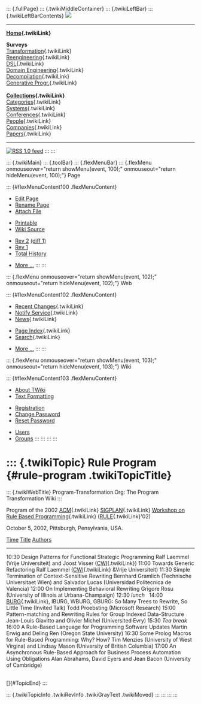 ::: {.fullPage}
::: {.twikiMiddleContainer}
::: {.twikiLeftBar}
::: {.twikiLeftBarContents}
![](../pub/transformation.gif)

------------------------------------------------------------------------

**[Home](WebHome){.twikiLink}**

**Surveys**\
[Transformation](ProgramTransformation){.twikiLink}\
[Reengineering](ReengineeringWiki){.twikiLink}\
[DSL](DomainSpecificLanguages){.twikiLink}\
[Domain Engineering](DomainEngineering){.twikiLink}\
[Decompilation](DeCompilation){.twikiLink}\
[Generative Progr.](GenerativeProgrammingWiki){.twikiLink}\
\
**[Collections](CategoryCollection){.twikiLink}**\
[Categories](CategoryCategory){.twikiLink}\
[Systems](TransformationSystems){.twikiLink}\
[Conferences](TransformationConferences){.twikiLink}\
[People](TransformationPeople){.twikiLink}\
[Companies](TransformationCompanies){.twikiLink}\
[Papers](CategoryPaper){.twikiLink}

------------------------------------------------------------------------

[![](../pub/rss.gif "RSS 1.0 feed")](WebRss@skin=rss)
:::
:::

::: {.twikiMain}
::: {.toolBar}
::: {.flexMenuBar}
::: {.flexMenu onmouseover="return showMenu(event, 100);" onmouseout="return hideMenu(event, 100);"}
Page

::: {#flexMenuContent100 .flexMenuContent}
-   [Edit
    Page](http://www.program-transformation.org/edit/Transform/RuleProgram?t=1536826558)
-   [Rename
    Page](http://www.program-transformation.org/rename/Transform/RuleProgram)
-   [Attach
    File](http://www.program-transformation.org/attach/Transform/RuleProgram)

<!-- -->

-   [Printable](http://www.program-transformation.org/view/Transform/RuleProgram?skin=print.pattern)
-   [Wiki
    Source](http://www.program-transformation.org/view/Transform/RuleProgram?skin=text&raw=on&contenttype=text/plain)

<!-- -->

-   [Rev
    2](http://www.program-transformation.org/view/Transform/RuleProgram?rev=1.2)
    [(diff 1)](http://www.program-transformation.org/rdiff/Transform/RuleProgram?rev1=1.2&rev2=1.1)
-   [Rev
    1](http://www.program-transformation.org/view/Transform/RuleProgram?rev=1.1)
-   [Total
    History](http://www.program-transformation.org/rdiff/Transform/RuleProgram)

<!-- -->

-   [More
    \...](http://www.program-transformation.org/oops/Transform/RuleProgram?template=oopsmore&param1=1.2&param2=1.2)
:::
:::

::: {.flexMenu onmouseover="return showMenu(event, 102);" onmouseout="return hideMenu(event, 102);"}
Web

::: {#flexMenuContent102 .flexMenuContent}
-   [Recent Changes](WebChanges){.twikiLink}
-   [Notify Service](WebNotify){.twikiLink}
-   [News](WebNews){.twikiLink}

<!-- -->

-   [Page Index](WebIndex){.twikiLink}
-   [Search](WebSearch){.twikiLink}

<!-- -->

-   [More
    \...](http://www.program-transformation.org/oops/Transform/RuleProgram?template=oopsmore&param1=1.2&param2=1.2)
:::
:::

::: {.flexMenu onmouseover="return showMenu(event, 103);" onmouseout="return hideMenu(event, 103);"}
Wiki

::: {#flexMenuContent103 .flexMenuContent}
-   [About
    TWiki](http://www.program-transformation.org/view/TWiki/WebHome)
-   [Text
    Formatting](http://www.program-transformation.org/view/TWiki/TextFormattingRules)

<!-- -->

-   [Registration](http://www.program-transformation.org/view/TWiki/TWikiRegistration)
-   [Change
    Password](http://www.program-transformation.org/view/TWiki/ChangePassword)
-   [Reset
    Password](http://www.program-transformation.org/view/TWiki/ResetPassword)

<!-- -->

-   [Users](http://www.program-transformation.org/view/Main/TWikiUsers)
-   [Groups](http://www.program-transformation.org/view/Main/TWikiGroups)
:::
:::
:::
:::

::: {.twikiTopic}
Rule Program {#rule-program .twikiTopicTitle}
============

::: {.twikiWebTitle}
Program-Transformation.Org: The Program Transformation Wiki
:::

Program of the 2002 [ACM](ACM){.twikiLink}
[SIGPLAN](SIGPLAN){.twikiLink} [Workshop on Rule Based
Programming](WorkshopOnRuleBasedProgramming){.twikiLink}
([RULE](RULE){.twikiLink}\'02)

October 5, 2002, Pittsburgh, Pensylvania, USA.

  [Time](RuleProgram@sortcol=0&table=1&up=0#sorted_table "Sort by this column")   [Title](RuleProgram@sortcol=1&table=1&up=0#sorted_table "Sort by this column")                           [Authors](RuleProgram@sortcol=2&table=1&up=0#sorted_table "Sort by this column")
  ------------------------------------------------------------------------------- -------------------------------------------------------------------------------------------------------- -----------------------------------------------------------------------------------------------------------
  10:30                                                                           Design Patterns for Functional Strategic Programming                                                     Ralf Laemmel (Vrije Universiteit) and Joost Visser ([CWI](CWI){.twikiLink})
  11:00                                                                           Towards Generic Refactoring                                                                              Ralf Laemmel ([CWI](CWI){.twikiLink} &Vrije Universiteit)
  11:30                                                                           Simple Termination of Context-Sensitive Rewriting                                                        Bernhard Gramlich (Technische Universitaet Wien) and Salvador Lucas (Universidad Politecnica de Valencia)
  12:00                                                                           On Implementing Behavioral Rewriting                                                                     Grigore Rosu (University of Illinois at Urbana-Champaign)
  12:30                                                                           *lunch*                                                                                                   
  14:00                                                                           [BURG](BURG){.twikiLink}, IBURG, WBURG, GBURG: So Many Trees to Rewrite, So Little Time (Invited Talk)   Todd Proebsting (Microsoft Research)
  15:00                                                                           Pattern-matching and Rewriting Rules for Group Indexed Data-Structure                                    Jean-Louis Giavitto and Olivier Michel (Universited Evry)
  15:30                                                                           *Tea break*                                                                                               
  16:00                                                                           A Rule-Based Language for Programming Software Updates                                                   Martin Erwig and Deling Ren (Oregon State University)
  16:30                                                                           Some Prolog Macros for Rule-Based Programming: Why? How?                                                 Tim Menzies (University of West Virgina) and Lindsay Mason (University of British Columbia)
  17:00                                                                           An Asynchronous Rule-Based Approach for Business Process Automation Using Obligations                    Alan Abrahams, David Eyers and Jean Bacon (University of Cambridge)

\
[]{#TopicEnd}
:::

::: {.twikiTopicInfo .twikiRevInfo .twikiGrayText .twikiMoved}
:::
:::
:::
:::
